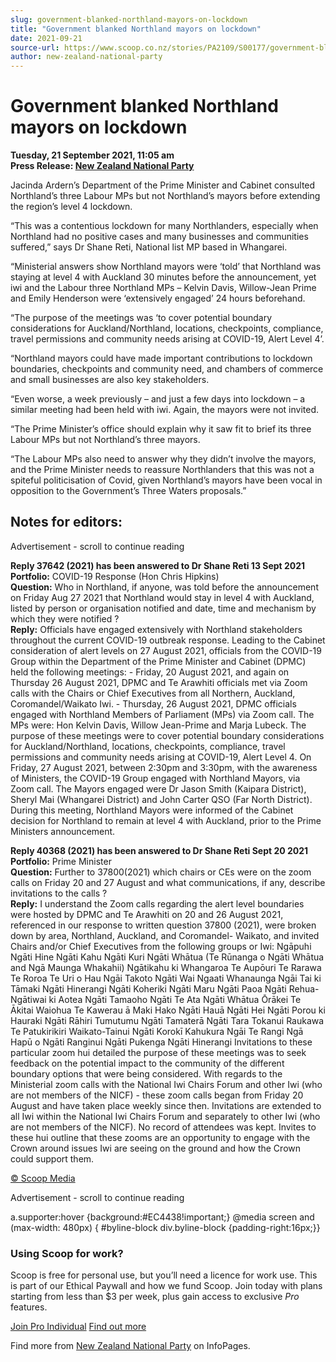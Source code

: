 ```yaml
---
slug: government-blanked-northland-mayors-on-lockdown
title: "Government blanked Northland mayors on lockdown"
date: 2021-09-21
source-url: https://www.scoop.co.nz/stories/PA2109/S00177/government-blanked-northland-mayors-on-lockdown.htm
author: new-zealand-national-party
---
```

Government blanked Northland mayors on lockdown
===============================================

**Tuesday, 21 September 2021, 11:05 am**  
**Press Release: [New Zealand National Party](https://info.scoop.co.nz/New_Zealand_National_Party)**

Jacinda Ardern’s Department of the Prime Minister and Cabinet consulted Northland’s three Labour MPs but not Northland’s mayors before extending the region’s level 4 lockdown.

“This was a contentious lockdown for many Northlanders, especially when Northland had no positive cases and many businesses and communities suffered,” says Dr Shane Reti, National list MP based in Whangarei.

“Ministerial answers show Northland mayors were ‘told’ that Northland was staying at level 4 with Auckland 30 minutes before the announcement, yet iwi and the Labour three Northland MPs – Kelvin Davis, Willow-Jean Prime and Emily Henderson were ‘extensively engaged’ 24 hours beforehand.

“The purpose of the meetings was ‘to cover potential boundary considerations for Auckland/Northland, locations, checkpoints, compliance, travel permissions and community needs arising at COVID-19, Alert Level 4’.

“Northland mayors could have made important contributions to lockdown boundaries, checkpoints and community need, and chambers of commerce and small businesses are also key stakeholders.

“Even worse, a week previously – and just a few days into lockdown – a similar meeting had been held with iwi. Again, the mayors were not invited.

“The Prime Minister’s office should explain why it saw fit to brief its three Labour MPs but not Northland’s three mayors.

“The Labour MPs also need to answer why they didn’t involve the mayors, and the Prime Minister needs to reassure Northlanders that this was not a spiteful politicisation of Covid, given Northland’s mayors have been vocal in opposition to the Government’s Three Waters proposals.”

Notes for editors:
------------------

Advertisement - scroll to continue reading





**Reply 37642 (2021) has been answered to Dr Shane Reti 13 Sept 2021**  
**Portfolio:** COVID-19 Response (Hon Chris Hipkins)  
**Question:** Who in Northland, if anyone, was told before the announcement on Friday Aug 27 2021 that Northland would stay in level 4 with Auckland, listed by person or organisation notified and date, time and mechanism by which they were notified ?  
**Reply:** Officials have engaged extensively with Northland stakeholders throughout the current COVID-19 outbreak response. Leading to the Cabinet consideration of alert levels on 27 August 2021, officials from the COVID-19 Group within the Department of the Prime Minister and Cabinet (DPMC) held the following meetings: - Friday, 20 August 2021, and again on Thursday 26 August 2021, DPMC and Te Arawhiti officials met via Zoom calls with the Chairs or Chief Executives from all Northern, Auckland, Coromandel/Waikato Iwi. - Thursday, 26 August 2021, DPMC officials engaged with Northland Members of Parliament (MPs) via Zoom call. The MPs were: Hon Kelvin Davis, Willow Jean-Prime and Marja Lubeck. The purpose of these meetings were to cover potential boundary considerations for Auckland/Northland, locations, checkpoints, compliance, travel permissions and community needs arising at COVID-19, Alert Level 4. On Friday, 27 August 2021, between 2:30pm and 3:30pm, with the awareness of Ministers, the COVID-19 Group engaged with Northland Mayors, via Zoom call. The Mayors engaged were Dr Jason Smith (Kaipara District), Sheryl Mai (Whangarei District) and John Carter QSO (Far North District). During this meeting, Northland Mayors were informed of the Cabinet decision for Northland to remain at level 4 with Auckland, prior to the Prime Ministers announcement.

**Reply 40368 (2021) has been answered to Dr Shane Reti Sept 20 2021**  
**Portfolio:** Prime Minister  
**Question:** Further to 37800(2021) which chairs or CEs were on the zoom calls on Friday 20 and 27 August and what communications, if any, describe invitations to the calls ?  
**Reply:** I understand the Zoom calls regarding the alert level boundaries were hosted by DPMC and Te Arawhiti on 20 and 26 August 2021, referenced in our response to written question 37800 (2021), were broken down by area, Northland, Auckland, and Coromandel- Waikato, and invited Chairs and/or Chief Executives from the following groups or Iwi: Ngāpuhi Ngāti Hine Ngāti Kahu Ngāti Kuri Ngāti Whātua (Te Rūnanga o Ngāti Whātua and Ngā Maunga Whakahii) Ngātikahu ki Whangaroa Te Aupōuri Te Rarawa Te Roroa Te Uri o Hau Ngāi Takoto Ngāti Wai Ngaati Whanaunga Ngāi Tai ki Tāmaki Ngāti Hinerangi Ngāti Koheriki Ngāti Maru Ngāti Paoa Ngāti Rehua-Ngātiwai ki Aotea Ngāti Tamaoho Ngāti Te Ata Ngāti Whātua Ōrākei Te Ākitai Waiohua Te Kawerau ā Maki Hako Ngāti Hauā Ngāti Hei Ngāti Porou ki Hauraki Ngāti Rāhiri Tumutumu Ngāti Tamaterā Ngāti Tara Tokanui Raukawa Te Patukirikiri Waikato-Tainui Ngāti Korokī Kahukura Ngāi Te Rangi Ngā Hapū o Ngāti Ranginui Ngāti Pukenga Ngāti Hinerangi Invitations to these particular zoom hui detailed the purpose of these meetings was to seek feedback on the potential impact to the community of the different boundary options that were being considered. With regards to the Ministerial zoom calls with the National Iwi Chairs Forum and other Iwi (who are not members of the NICF) - these zoom calls began from Friday 20 August and have taken place weekly since then. Invitations are extended to all Iwi within the National Iwi Chairs Forum and separately to other Iwi (who are not members of the NICF). No record of attendees was kept. Invites to these hui outline that these zooms are an opportunity to engage with the Crown around issues Iwi are seeing on the ground and how the Crown could support them.

[© Scoop Media](http://www.scoop.co.nz/about/terms.html)  

Advertisement - scroll to continue reading



a.supporter:hover {background:#EC4438!important;} @media screen and (max-width: 480px) { #byline-block div.byline-block {padding-right:16px;}}

### Using Scoop for work?

Scoop is free for personal use, but you’ll need a licence for work use. This is part of our Ethical Paywall and how we fund Scoop. Join today with plans starting from less than $3 per week, plus gain access to exclusive _Pro_ features.  
  
[Join Pro Individual](https://pro.scoop.co.nz/Individual/?from=ProIn24) [Find out more](https://pro.scoop.co.nz/using-scoop-for-work/?from=ProIn24)

Find more from [New Zealand National Party](https://info.scoop.co.nz/New_Zealand_National_Party) on InfoPages.